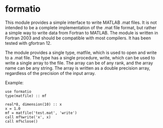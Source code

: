 # formatio

This module provides a simple interface to write MATLAB .mat files.
It is not intended to be a complete implementation of the .mat file
format, but rather a simple way to write data from Fortran to MATLAB.
The module is written in Fortran 2003 and should be compatible with
most compilers.  It has been tested with gfortran 12.

The module provides a single type, matfile, which is used to open
and write to a .mat file.  The type has a single procedure, write,
which can be used to write a single array to the file.  The array
can be of any rank, and the array name can be any string.  The
array is written as a double precision array, regardless of the
precision of the input array.

Example:

    use formatio
    type(matfile) :: mf

    real*8, dimension(10) :: x
    x = 1.0
    mf = matfile('test.mat', 'write')
    call mf%write('x', x)
    call mf%close()
 
